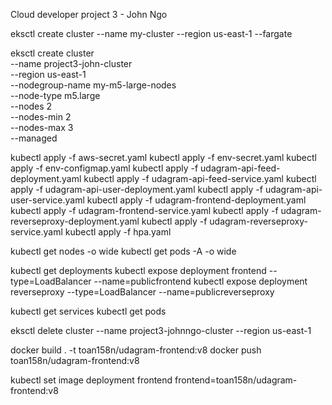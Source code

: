 Cloud developer project 3 - John Ngo


eksctl create cluster --name my-cluster --region us-east-1 --fargate


eksctl create cluster \
  --name project3-john-cluster \
  --region us-east-1 \
  --nodegroup-name my-m5-large-nodes \
  --node-type m5.large \
  --nodes 2 \
  --nodes-min 2 \
  --nodes-max 3 \
  --managed


kubectl apply -f aws-secret.yaml
kubectl apply -f env-secret.yaml
kubectl apply -f env-configmap.yaml
kubectl apply -f udagram-api-feed-deployment.yaml
kubectl apply -f udagram-api-feed-service.yaml
kubectl apply -f udagram-api-user-deployment.yaml
kubectl apply -f udagram-api-user-service.yaml
kubectl apply -f udagram-frontend-deployment.yaml
kubectl apply -f udagram-frontend-service.yaml
kubectl apply -f udagram-reverseproxy-deployment.yaml 
kubectl apply -f udagram-reverseproxy-service.yaml
kubectl apply -f hpa.yaml


kubectl get nodes -o wide
kubectl get pods -A -o wide

kubectl get deployments
kubectl expose deployment frontend --type=LoadBalancer --name=publicfrontend
kubectl expose deployment reverseproxy --type=LoadBalancer --name=publicreverseproxy

kubectl get services 
kubectl get pods

eksctl delete cluster --name project3-johnngo-cluster --region us-east-1


docker build . -t toan158n/udagram-frontend:v8
docker push toan158n/udagram-frontend:v8


kubectl set image deployment frontend frontend=toan158n/udagram-frontend:v8

